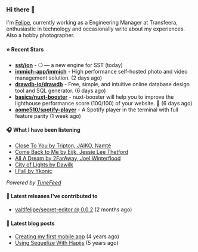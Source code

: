 ### Hi there 👋

I'm [Felipe](https://felipevm.com), currently working as a Engineering Manager at Transfeera, enthusiastic in technology and occasionally write about my experiences. Also a hobby photographer.

#### ⭐ Recent Stars
- **[sst/ion](https://github.com/sst/ion)** - ❍ — a new engine for SST (today)
- **[immich-app/immich](https://github.com/immich-app/immich)** - High performance self-hosted photo and video management solution. (2 days ago)
- **[drawdb-io/drawdb](https://github.com/drawdb-io/drawdb)** - Free, simple, and intuitive online database design tool and SQL generator. (6 days ago)
- **[basics/nuxt-booster](https://github.com/basics/nuxt-booster)** - nuxt-booster will help you to improve the lighthouse performance score (100/100) of your website. 🚀 (6 days ago)
- **[aome510/spotify-player](https://github.com/aome510/spotify-player)** - A Spotify player in the terminal with full feature parity (1 week ago)

#### 🎧 What I have been listening
- [Close To You by Tripton, JAIKO, Namté](https://open.spotify.com/track/0ONuv4rQSS2Td8tZh9gSfF)
- [Come Back to Me by Eijk, Jessie Lee Thetford](https://open.spotify.com/track/6uE8L1DTJdHk9PriaM78q5)
- [All A Dream by 2FarAway, Joel Winterflood](https://open.spotify.com/track/6ua5WObOzDqtcNcZsouD1D)
- [City of Lights by Dawilk](https://open.spotify.com/track/6djw06D6xYUoAbCkghJWCh)
- [I Fall by Ykonic](https://open.spotify.com/track/3Q7UXVIiW7VY6GYc4Pajln)

_Powered by [TuneFeed](https://tunefeed.app?ref=valtlfelipe-gh-profile)_ 

#### 🚀 Latest releases I've contributed to


- [valtlfelipe/secret-editor @ 0.0.2](https://github.com/valtlfelipe/secret-editor/releases/tag/0.0.2) (2 months ago)

#### 📄 Latest blog posts
- [Creating my first mobile app](https://felipevm.com/posts/creating-my-first-mobile-app/) (4 years ago)
- [Using Sequelize With Hapijs](https://felipevm.com/posts/using-sequelize-with-hapijs/) (5 years ago)
